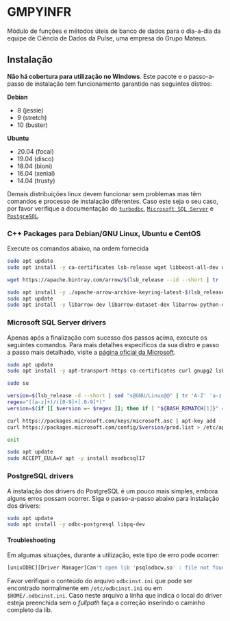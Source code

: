 # GMPYINFR

Módulo de funções e métodos úteis de banco de dados para o dia-a-dia da equipe de Ciência de Dados da Pulse, uma empresa do Grupo Mateus.

## Instalação

**Não há cobertura para utilização no Windows**. Este pacote e o passo-a-passo de instalação tem funcionamento garantido nas seguintes distros:

**Debian**

- 8 (jessie)
- 9 (stretch)
- 10 (buster)

**Ubuntu**

- 20.04 (focal)
- 19.04 (disco)
- 18.04 (bioni)
- 16.04 (xenial)
- 14.04 (trusty)

Demais distribuições linux devem funcionar sem problemas mas têm comandos e processo de instalação diferentes. Caso este seja o seu caso, por favor verifique a documentação do [`turbodbc`](https://turbodbc.readthedocs.io/en/latest/pages/getting_started.html), [`Microsoft SQL Server`](https://docs.microsoft.com/en-us/sql/connect/odbc/linux-mac/installing-the-microsoft-odbc-driver-for-sql-server?view=sql-server-ver15) e [`PostgreSQL`](https://www.postgresql.org/download/linux/).

### C++ Packages para Debian/GNU Linux, Ubuntu e CentOS

Execute os comandos abaixo, na ordem fornecida

```bash
sudo apt update
sudo apt install -y ca-certificates lsb-release wget libboost-all-dev unixodbc-dev python-dev unixodbc

wget https://apache.bintray.com/arrow/$(lsb_release --id --short | tr 'A-Z' 'a-z')/apache-arrow-archive-keyring-latest-$(lsb_release --codename --short).deb

sudo apt install -y ./apache-arrow-archive-keyring-latest-$(lsb_release --codename --short).deb
sudo apt update 
sudo apt install -y libarrow-dev libarrow-dataset-dev libarrow-python-dev
```

### Microsoft SQL Server drivers

Apenas após a finalização com sucesso dos passos acima, execute os seguintes comandos. Para mais detalhes específicos da sua distro e passo a passo mais detalhado, visite a [página oficial da Microsoft](https://docs.microsoft.com/en-us/sql/connect/odbc/linux-mac/installing-the-microsoft-odbc-driver-for-sql-server?view=sql-server-ver15).

```bash
sudo apt update
sudo apt install -y apt-transport-https ca-certificates curl gnupg2 lsb-release

sudo su

version=$(lsb_release -d --short | sed "s@GNU/Linux@@" | tr 'A-Z' 'a-z' | grep -Po '([a-z]+\ *[0-9]+(?:\.[0-9]+)?)' | sed -E "s@\s+@ @" | tr ' ' '/')
regex="([a-z]+)/([0-9]+[.0-9]*)"
version=$(if [[ $version =~ $regex ]]; then if [ "${BASH_REMATCH[1]}" == "debian" ]; then echo "$version" | grep -Po '([a-z]+/[0-9]+)'; else echo "$version"; fi; fi)

curl https://packages.microsoft.com/keys/microsoft.asc | apt-key add -
curl https://packages.microsoft.com/config/$version/prod.list > /etc/apt/sources.list.d/mssql-release.list

exit

sudo apt update
sudo ACCEPT_EULA=Y apt -y install msodbcsql17
```

### PostgreSQL drivers

A instalação dos drivers do PostgreSQL é um pouco mais simples, embora alguns erros possam ocorrer. Siga o passo-a-passo abaixo para instalação dos drivers:

```bash
sudo apt update
sudo apt install -y odbc-postgresql libpq-dev
```

#### Troubleshooting

Em algumas situações, durante a utilização, este tipo de erro pode ocorrer:

```bash
[unixODBC][Driver Manager]Can't open lib 'psqlodbcw.so' : file not found (0) (SQLDriverConnect)
```

Favor verifique o conteúdo do arquivo `odbcinst.ini` que pode ser encontrado normalmente em `/etc/odbcinst.ini` ou em `$HOME/.odbcinst.ini`. Caso neste arquivo a linha que indica o local do driver esteja preenchida sem o *fullpath* faça a correção inserindo o caminho completo da lib.